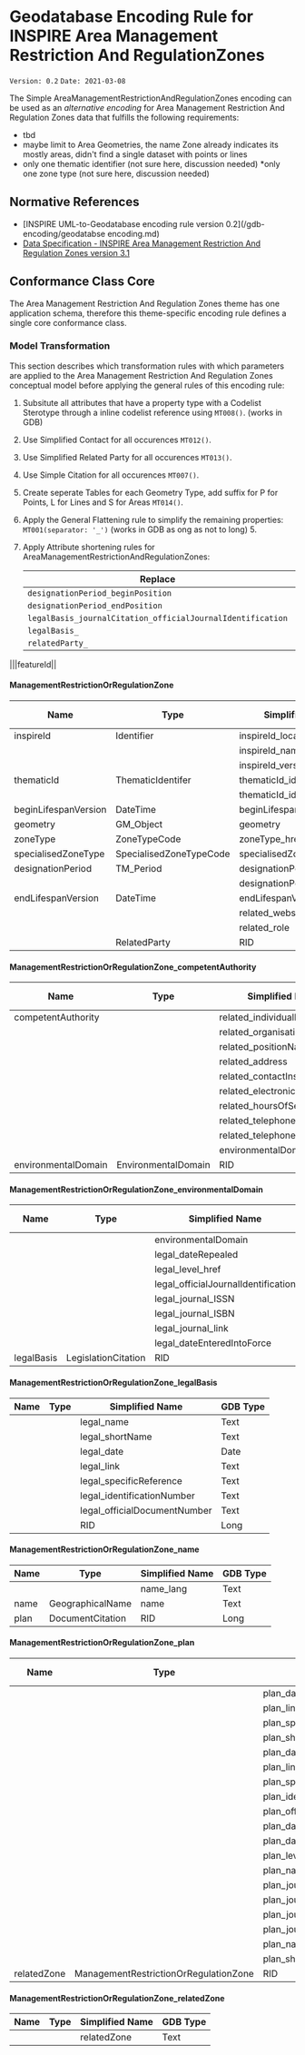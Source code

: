 # Geodatabase Encoding Rule for INSPIRE Area Management Restriction And RegulationZones

`Version: 0.2`
`Date: 2021-03-08`

The Simple AreaManagementRestrictionAndRegulationZones encoding can be used as an *alternative encoding* for Area Management Restriction And Regulation Zones data that fulfills the following requirements:

* tbd
* maybe limit to Area Geometries, the name Zone already indicates its mostly areas, didn't find a single dataset with points or lines
* only one thematic identifier (not sure here, discussion needed)
*only one zone type (not sure here, discussion needed)

## Normative References

* [INSPIRE UML-to-Geodatabase encoding rule version 0.2](/gdb-encoding/geodatabse encoding.md)
* [Data Specification - INSPIRE Area Management Restriction And Regulation Zones version 3.1](https://inspire.ec.europa.eu/Themes/139/2892)

## Conformance Class Core

The Area Management Restriction And Regulation Zones theme has one application schema, therefore this theme-specific encoding rule defines a single core conformance class.

### Model Transformation


This section describes which transformation rules with which parameters are applied to the Area Management Restriction And Regulation Zones conceptual model before applying the general rules of this encoding rule:
 

1. Subsitute all attributes that have a property type with a Codelist Sterotype through a inline codelist reference using `MT008()`. (works in GDB)
2. Use Simplified Contact for all occurences `MT012()`. 
3. Use Simplified Related Party for all occurences `MT013()`. 
4. Use Simple Citation for all occurences `MT007()`.
5. Create seperate Tables for each Geometry Type, add suffix for P for Points, L for Lines and S for Areas `MT014()`.
6. Apply the General Flattening rule to simplify the remaining properties: `MT001(separator: '_')` (works in GDB as ong as not to long) 5.
7. Apply Attribute shortening rules for AreaManagementRestrictionAndRegulationZones:

    |Replace|With|
    |----|----|
    |`designationPeriod_beginPosition`|`'designationPeriod_begin' `|
    |`designationPeriod_endPosition`|`'designationPeriod_end' `|
    |`legalBasis_journalCitation_officialJournalIdentification`|`'legal_officialJournalIdentification' `|
    |`legalBasis_`|`'legal_' `|
    |`relatedParty_`|`'related_' `|




|||featureId||

#### ManagementRestrictionOrRegulationZone

|Name|Type|Simplified Name|GDB Type|
|------|------|------|------|
|inspireId|Identifier|inspireId_localId|Text|
|||inspireId_namespace|Text|
|||inspireId_versionId|Text|
|thematicId|ThematicIdentifer|thematicId_identifier|Text|
|||thematicId_identifierScheme|Text|
|beginLifespanVersion|DateTime|beginLifespanVersion|Date|
|geometry|GM_Object|geometry||
|zoneType|ZoneTypeCode|zoneType_href|Text|
|specialisedZoneType|SpecialisedZoneTypeCode|specialisedZoneType_href|Text|
|designationPeriod|TM_Period|designationPeriod_begin|Date|
|||designationPeriod_end||
|endLifespanVersion|DateTime|endLifespanVersion|Date|
|||related_website|Text|
|||related_role|Text|
||RelatedParty|RID|Long|

#### ManagementRestrictionOrRegulationZone_competentAuthority

|Name|Type|Simplified Name|GDB Type|
|------|------|------|------|
|competentAuthority||related_individualName|Text|
|||related_organisationName|Text|
|||related_positionName|Text|
|||related_address|Text|
|||related_contactInstructions|Text|
|||related_electronicMailAddress|Text|
|||related_hoursOfService|Text|
|||related_telephoneFacsimile|Text|
|||related_telephoneVoice|Text|
|||environmentalDomain_href|Text|
|environmentalDomain|EnvironmentalDomain|RID|Text|

#### ManagementRestrictionOrRegulationZone_environmentalDomain

|Name|Type|Simplified Name|GDB Type|
|------|------|------|------|
|||environmentalDomain|Text|
|||legal_dateRepealed|Date|
|||legal_level_href|Text|
|||legal_officialJournalIdentification|Text|
|||legal_journal_ISSN|Text|
|||legal_journal_ISBN|Text|
|||legal_journal_link|Text|
|||legal_dateEnteredIntoForce|Text|
|legalBasis|LegislationCitation|RID|Long|

#### ManagementRestrictionOrRegulationZone_legalBasis

|Name|Type|Simplified Name|GDB Type|
|------|------|------|------|
|||legal_name|Text|
|||legal_shortName|Text|
|||legal_date|Date|
|||legal_link|Text|
|||legal_specificReference|Text|
|||legal_identificationNumber|Text|
|||legal_officialDocumentNumber|Text|
|||RID|Long|

#### ManagementRestrictionOrRegulationZone_name

|Name|Type|Simplified Name|GDB Type|
|------|------|------|------|
|||name_lang|Text|
|name|GeographicalName|name|Text|
|plan|DocumentCitation|RID|Long|

#### ManagementRestrictionOrRegulationZone_plan

|Name|Type|Simplified Name|GDB Type|
|------|------|------|------|
|||plan_date|Date|
|||plan_link|Text|
|||plan_specificReference|Text|
|||plan_shortName|Text|
|||plan_date|Date|
|||plan_link|Text|
|||plan_specificReference|Text|
|||plan_identificationNumber|Text|
|||plan_officialDocumentNumber|Text|
|||plan_dateEnteredIntoForce|Text|
|||plan_dateRepealed|Date|
|||plan_level_href|Text|
|||plan_name|Text|
|||plan_journalCitation_officialJournalIdentification|Text|
|||plan_journalCitation_ISSN|Text|
|||plan_journalCitation_ISBN|Text|
|||plan_journalCitation_linkToJournal|Text|
|||plan_name|Text|
|||plan_shortName|Text|
|relatedZone|ManagementRestrictionOrRegulationZone|RID|Long|

#### ManagementRestrictionOrRegulationZone_relatedZone

|Name|Type|Simplified Name|GDB Type|
|------|------|------|------|
|||relatedZone|Text|
